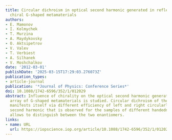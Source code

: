 ```yaml
---
title: Circular dichroism in optical second harmonic generated in reflection from
  chiral G-shaped metamaterials
authors:
- E. Mamonov
- I. Kolmychek
- T. Murzina
- A. Maydykovsky
- O. Aktsipetrov
- V. Valev
- T. Verbiest
- A. Silhanek
- V. Moshchalkov
date: '2012-03-01'
publishDate: '2025-03-15T17:29:03.276073Z'
publication_types:
- article-journal
publication: '*Journal of Physics: Conference Series*'
doi: 10.1088/1742-6596/352/1/012029
abstract: Influence of chirality on the optical second harmonic generated from planar
  array of G-shaped metamaterials is studied. Circular dichroism of these nanostructures
  manifests itself via different efficiency of left and right circularly polarized
  second harmonic that is observed for the samples of different handedness. This difference
  allows to distinguish between the two enantiomers.
links:
- name: URL
  url: https://iopscience.iop.org/article/10.1088/1742-6596/352/1/012029
---
```

